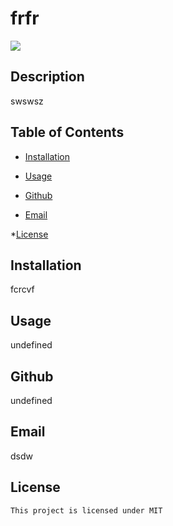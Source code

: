 # frfr
  <img src="https://img.shields.io/badge/License-MIT-blue.svg">

  ## Description
swswsz

## Table of Contents

* [Installation](#installation)

* [Usage](#usage)

* [Github](#github)

* [Email](#email)



*[License](#license)


## Installation
fcrcvf

## Usage
undefined

## Github
undefined

## Email
dsdw

## License
    
    This project is licensed under MIT

